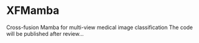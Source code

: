 # XFMamba
Cross-fusion Mamba for multi-view medical image classification
The code will be published after review...
